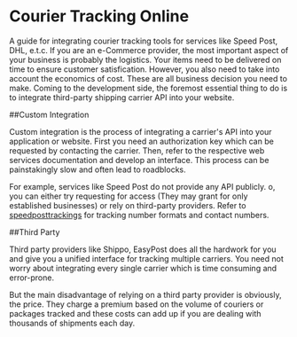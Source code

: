 # Courier Tracking Online

A guide for integrating courier tracking tools for services like Speed Post, DHL, e.t.c. If you are an e-Commerce provider, the most important aspect of your business is probably the logistics. Your items need to be delivered on time to ensure customer satisfication. However, you also need to take into account the economics of cost. These are all business decision you need to make. Coming to the development side, the foremost essential thing to do is to integrate third-party shipping carrier API into your website.

##Custom Integration

Custom integration is the process of integrating a carrier's API into your application or website. First you need an authorization key which can be requested by contacting the carrier. Then, refer to the respective web services documentation and develop an interface. This process can be painstakingly slow and often lead to roadblocks.

For example, services like Speed Post do not provide any API publicly. o, you can either try requesting for access (They may grant for only established businesses) or rely on third-party providers. Refer to [speedposttrackings](http://www.speedposttrackings.in/) for tracking number formats and contact numbers.

##Third Party

Third party providers like Shippo, EasyPost does all the hardwork for you and give you a unified interface for tracking multiple carriers. You need not worry about integrating every single carrier which is time consuming and error-prone. 

But the main disadvantage of relying on a third party provider is obviously, the price. They charge a premium based on the volume of couriers or packages tracked and these costs can add up if you are dealing with thousands of shipments each day.


